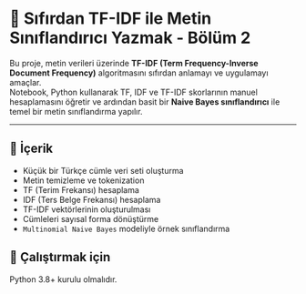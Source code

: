 # 🧠 Sıfırdan TF-IDF ile Metin Sınıflandırıcı Yazmak - Bölüm 2

Bu proje, metin verileri üzerinde **TF-IDF (Term Frequency-Inverse Document Frequency)** algoritmasını sıfırdan anlamayı ve uygulamayı amaçlar.  
Notebook, Python kullanarak TF, IDF ve TF-IDF skorlarının manuel hesaplamasını öğretir ve ardından basit bir **Naive Bayes sınıflandırıcı** ile temel bir metin sınıflandırma yapılır.

---

## 📌 İçerik

- Küçük bir Türkçe cümle veri seti oluşturma  
- Metin temizleme ve tokenization  
- TF (Terim Frekansı) hesaplama  
- IDF (Ters Belge Frekansı) hesaplama  
- TF-IDF vektörlerinin oluşturulması  
- Cümleleri sayısal forma dönüştürme  
- `Multinomial Naive Bayes` modeliyle örnek sınıflandırma

## 🚀 Çalıştırmak için

Python 3.8+ kurulu olmalıdır.

